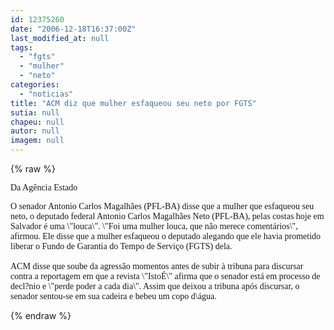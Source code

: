 ```yaml
---
id: 12375260
date: "2006-12-18T16:37:00Z"
last_modified_at: null
tags:
  - "fgts"
  - "mulher"
  - "neto"
categories:
  - "noticias"
title: "ACM diz que mulher esfaqueou seu neto por FGTS"
sutia: null
chapeu: null
autor: null
imagem: null
---
```

{% raw %}
<p><P><FONT face=Verdana>Da Agência Estado</FONT></P></p>
<p><P><FONT face=Verdana>O senador Antonio Carlos Magalhães (PFL-BA) disse que a mulher que esfaqueou seu neto, o deputado federal Antonio Carlos Magalhães Neto (PFL-BA), pelas costas hoje em Salvador é uma \"louca\". \"Foi uma mulher louca, que não merece comentários\", afirmou. Ele disse que a mulher esfaqueou o deputado alegando que ele havia prometido liberar o Fundo de Garantia do Tempo de Serviço (FGTS) dela.<BR><BR>ACM disse que soube da agressão momentos antes de subir à tribuna para discursar contra a reportagem em que a revista \"IstoÉ\" afirma que o senador está em processo de decl?nio e \"perde poder a cada dia\". Assim que deixou a tribuna após discursar, o senador sentou-se em sua cadeira e bebeu um copo d\água.</FONT></P> </p>
{% endraw %}